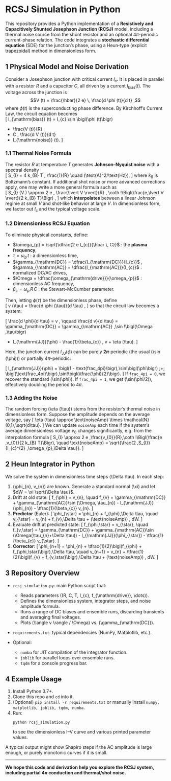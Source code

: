 # RCSJ Simulation in Python

This repository provides a Python implementation of a **Resistively and Capacitively Shunted Josephson Junction (RCSJ)** model, including a thermal noise source from the shunt resistor and an optional $4\pi$-periodic current-phase relation. The code integrates a **stochastic differential equation** (SDE) for the junction’s phase, using a Heun‐type (explicit trapezoidal) method in dimensionless form.

## 1  Physical Model and Noise Derivation

Consider a Josephson junction with critical current $I_{c}$. It is placed in parallel with a resistor $R$ and a capacitor $C$, all driven by a current $I_{\mathrm{bias}}(t)$. The voltage across the junction is  
$$V (t) = \frac{\hbar}{2 e} \, \frac{d \phi (t)}{d t} ,$$
where $\phi (t)$ is the superconducting phase difference. By Kirchhoff’s Current Law, the circuit equation becomes  
\[
I_{\mathrm{bias}} (t)
= I_{c} \sin \bigl(\phi (t)\bigr)
+ \frac{V (t)}{R}
+ C \, \frac{d V (t)}{d t}
+ I_{\mathrm{noise}} (t).
\]

### 1.1  Thermal Noise Formula

The resistor $R$ at temperature $T$ generates **Johnson–Nyquist noise** with a spectral density  
\[
S_{I} = 4 k_{B} T \, \frac{1}{R} \quad (\text{A}^2/\text{Hz}),
\]
where $k_{B}$ is Boltzmann’s constant. If additional shot noise or more advanced corrections apply, one may write a more general formula such as  
\[
S_{I} (V ) \approx 2 e \, \frac{\lvert V \rvert}{R} \, \coth \!\Bigl(\frac{e\,\lvert V \rvert}{2 k_{B} T}\Bigr) ,
\]
which **interpolates** between a linear Johnson regime at small $V$ and shot‐like behavior at large $V$. In dimensionless form, we factor out $I_{c}$ and the typical voltage scale.

### 1.2  Dimensionless RCSJ Equation

To eliminate physical constants, define:

- $\omega_{p} = \sqrt{\dfrac{2 e I_{c}}{\hbar \, C}}$ : the **plasma frequency**,
- $\tau = \omega_{p} \, t$ : a dimensionless time,
- $\gamma_{\mathrm{DC}} = \dfrac{I_{\mathrm{DC}}}{I_{c}}$ , $\gamma_{\mathrm{AC}} = \dfrac{I_{\mathrm{AC}}}{I_{c}}$ : normalized DC/AC drives,
- $\Omega = \dfrac{\omega_{\mathrm{drive}}}{\omega_{p}}$ : dimensionless AC frequency,
- $\beta_{c} = \omega_{p} \, R \, C$ : the Stewart–McCumber parameter.

Then, letting $\phi (\tau)$ be the dimensionless phase, define  
\[
v (\tau) = \frac{d \phi (\tau)}{d \tau} ,
\]
so that the circuit law becomes a system:

\[
\frac{d \phi}{d \tau} = v , \qquad
\frac{d v}{d \tau}
= \gamma_{\mathrm{DC}} + \gamma_{\mathrm{AC}} \,\sin \!\bigl(\Omega \,\tau\bigr)
- I_{\mathrm{JJ}}(\phi) - \frac{1}{\beta_{c}} \, v + \eta (\tau).
\]

Here, the junction current $I_{\mathrm{JJ}}(\phi)$ can be purely **$2 \pi$**‐periodic (the usual \(\sin (\phi)\)) or partially $4 \pi$–periodic:

\[
I_{\mathrm{JJ}}(\phi) = \bigl(1 - \text{frac\_4pi}\bigr)\,\sin\!\bigl(\phi\bigr)
\;+\;
\bigl(\text{frac\_4pi}\bigr)\,\sin\!\bigl(\tfrac{\phi}{2}\bigr).
\]
If `frac_4pi = 0`, we recover the standard \(\sin(\phi)\). If `frac_4pi = 1`, we get \(\sin(\phi/2)\), effectively doubling the period to $4 \pi$.

### 1.3  Adding the Noise

The random forcing \(\eta (\tau)\) stems from the resistor’s thermal noise in dimensionless form. Suppose the amplitude depends on the average voltage, say
\[
\eta (\tau) \approx \text{noiseAmp} \times \mathcal{N}(0,1)\,\sqrt{d\tau}.
\]
We can update `noiseAmp` each time if the system’s average dimensionless voltage $v_{0}$ changes significantly, e.g. from the interpolation formula
\[
S_{I} \approx 2 e \,\frac{v_{0}}{R}\,\coth \!\Bigl(\frac{e \,v_{0}}{2 k_{B} T}\Bigr),
\quad
\text{noiseAmp} = \sqrt{\frac{2 \,S_{I}}{I_{c}^{2} \,\omega_{p}\,\Delta \tau}}.
\]

## 2  Heun Integrator in Python

We solve the system in dimensionless time steps \(\Delta \tau\). In each step:

1. \(\phi_{n}, v_{n}\) are known. Generate a standard normal \(\xi\) and let $dW = \xi \sqrt{\Delta \tau}$.
2. Drift at old state:
   \[
   f_{\phi} = v_{n}, \quad
   f_{v} = \gamma_{\mathrm{DC}} + \gamma_{\mathrm{AC}}\sin (\Omega\, \tau_{n})
           - I_{\mathrm{JJ}}(\phi_{n})
           - \tfrac{1}{\beta_{c}} v_{n}.
   \]
3. **Predictor** (Euler):
   \[
   \phi_{\star} = \phi_{n} + f_{\phi}\,\Delta \tau,
   \quad
   v_{\star}   = v_{n} + f_{v}\,\Delta \tau + (\text{noiseAmp}) \, dW.
   \]
4. Evaluate drift at predicted state:
   \[
   f_{\phi,\star} = v_{\star},
   \quad
   f_{v,\star} = \gamma_{\mathrm{DC}} + \gamma_{\mathrm{AC}}\sin (\Omega(\tau_{n}+\Delta \tau))
                 - I_{\mathrm{JJ}}(\phi_{\star})
                 - \tfrac{1}{\beta_{c}} v_{\star}.
   \]
5. **Corrector**:
   \[
   \phi_{n+1} = \phi_{n} + \tfrac{1}{2}\bigl(f_{\phi} + f_{\phi,\star}\bigr)\,\Delta \tau,
   \quad
   v_{n+1}   = v_{n} + \tfrac{1}{2}\bigl(f_{v} + f_{v,\star}\bigr)\,\Delta \tau
               + (\text{noiseAmp}) \, dW.
   \]

## 3  Repository Overview

- `rcsj_simulation.py`: main Python script that:
  - Reads parameters \((R, C, T, I_{c}, f_{\mathrm{drive}}, \dots)\).
  - Defines the dimensionless system, integrator steps, and noise amplitude formula.
  - Runs a range of DC biases and ensemble runs, discarding transients and averaging final voltages.
  - Plots \(\langle v \rangle / \Omega\) vs. \(\gamma_{\mathrm{DC}}\).

- `requirements.txt`: typical dependencies (NumPy, Matplotlib, etc.).

- Optional: 
  - `numba` for JIT compilation of the integrator function.
  - `joblib` for parallel loops over ensemble runs.
  - `tqdm` for a console progress bar.

## 4  Example Usage

1. Install Python 3.7+.
2. Clone this repo and `cd` into it.
3. (Optional) `pip install -r requirements.txt` or manually install `numpy, matplotlib, joblib, tqdm, numba`.
4. Run:
   ```
   python rcsj_simulation.py
   ```
   to see the dimensionless I–V curve and various printed parameter values.

A typical output might show Shapiro steps if the AC amplitude is large enough, or purely monotonic curves if it is small.

---

**We hope this code and derivation help you explore the RCSJ system, including partial $4\pi$ conduction and thermal/shot noise.**  
